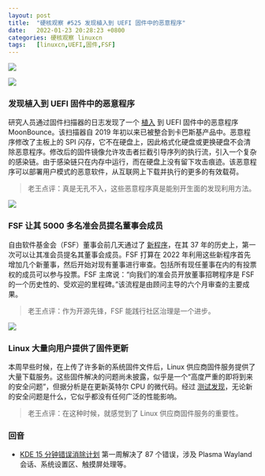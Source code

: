 ```yaml
---
layout: post
title:	"硬核观察 #525 发现植入到 UEFI 固件中的恶意程序"
date:	2022-01-23 20:28:23 +0800 
categories:	硬核观察 linuxcn 
tags:	[linuxcn,UEFI,固件,FSF]
---
```



![](/Asserts/Images//attachment/album/202201/23/202715imxpetpzezjeu758.jpg)


![](/Asserts/Images//attachment/album/202201/23/202737b4morxpcxdo43rip.jpg)


### 发现植入到 UEFI 固件中的恶意程序


研究人员通过固件扫描器的日志发现了一个 [植入](https://securelist.com/moonbounce-the-dark-side-of-uefi-firmware/105468/) 到 UEFI 固件中的恶意程序 MoonBounce。该扫描器自 2019 年初以来已被整合到卡巴斯基产品中。恶意程序修改了主板上的 SPI 闪存，它不在硬盘上，因此格式化硬盘或更换硬盘不会清除恶意程序。修改后的固件镜像允许攻击者拦截引导序列的执行流，引入一个复杂的感染链。由于感染链只在内存中运行，而在硬盘上没有留下攻击痕迹。该恶意程序可以部署用户模式的恶意软件，从互联网上下载并执行的更多的有效载荷。



> 
> 老王点评：真是无孔不入，这些恶意程序真是能别开生面的发现利用方法。
> 
> 
> 


![](/Asserts/Images//attachment/album/202201/23/202747aozrzro9nrxf3uf5.jpg)


### FSF 让其 5000 多名准会员提名董事会成员


自由软件基金会（FSF）董事会前几天通过了 [新程序](https://www.fsf.org/news/fsf-expands-process-for-associate-members-to-nominate-new-members-of-the-board)，在其 37 年的历史上，第一次可以让其准会员提名其董事会成员。FSF 打算在 2022 年利用这些新程序首先增加几个新董事，然后开始对现有董事进行审查。包括所有现任董事在内的有投票权的成员可以参与投票。FSF 主席说：“向我们的准会员开放董事招聘程序是 FSF 的一个历史性的、受欢迎的里程碑。”该流程是由顾问主导的六个月审查的主要成果。



> 
> 老王点评：作为开源先锋，FSF 能践行社区治理是一个进步。
> 
> 
> 


![](/Asserts/Images//attachment/album/202201/23/202803bpzef6yen6nf3ipr.jpg)


### Linux 大量向用户提供了固件更新


本周早些时候，在上传了许多新的系统固件文件后，Linux 供应商固件服务提供了大量下载服务。这些固件解决的问题尚未披露，似乎是一个“高度严重的即将到来的安全问题”，但据分析是在更新英特尔 CPU 的微代码。经过 [测试发现](https://www.phoronix.com/scan.php?page=article&item=jan-2022-firmware&num=1)，无论新的安全问题是什么，它似乎都没有任何广泛的性能影响。



> 
> 老王点评：在这种时候，就感觉到了 Linux 供应商固件服务的重要性。
> 
> 
> 


### 回音


* [KDE 15 分钟错误消除计划](/article-14202-1.html) 第一周解决了 87 个错误，涉及 Plasma Wayland 会话、系统设置区、触摸屏处理等。
